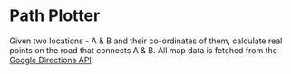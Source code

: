 # Path Plotter

Given two locations - A & B and their co-ordinates of them, calculate real points on the road that connects A & B. All map data is fetched from the [Google Directions API](https://developers.google.com/maps/documentation/directions/overview).